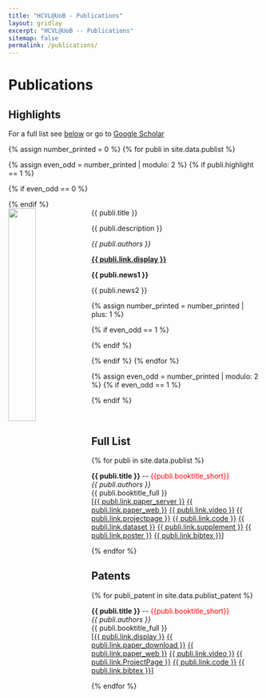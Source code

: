 ```yaml
---
title: "HCVL@UoB - Publications"
layout: gridlay
excerpt: "HCVL@UoB -- Publications"
sitemap: false
permalink: /publications/
---
```



# Publications

## Highlights

For a full list see [below](#full-list) or go to [Google Scholar](https://scholar.google.com/citations?hl=en&user=3TggrEkAAAAJ&view_op=list_works&gmla=AJsN-F4va6EjHhcBtURRNgDyyLaNVakvwCX5JWPJn7uJWOCSFhlJdQPSnnSTDNSzbTBOJI0MiVzGQVjDyzjGsbv2ySzm7kdgpLQTaODhdr3uvpH0747rsZRmcWi6ZLvHDJEUTIxkBUzq)

{% assign number_printed = 0 %}
{% for publi in site.data.publist %}

{% assign even_odd = number_printed | modulo: 2 %}
{% if publi.highlight == 1 %}

{% if even_odd == 0 %}
<div class="row">
{% endif %}

<div class="col-sm-6 clearfix">
 <div class="well">
  <pubtit>{{ publi.title }}</pubtit>
  <img src="{{ site.url }}{{ site.baseurl }}/images/pubpic/{{ publi.image }}" class="img-responsive" width="33%" style="float: left" />
  <p>{{ publi.description }}</p>
  <p><em>{{ publi.authors }}</em></p>
  <p><strong><a href="{{ publi.link.url }}">{{ publi.link.display }}</a></strong></p>
  <p class="text-danger"><strong> {{ publi.news1 }}</strong></p>
  <p> {{ publi.news2 }}</p>
 </div>
</div>

{% assign number_printed = number_printed | plus: 1 %}

{% if even_odd == 1 %}
</div>
{% endif %}

{% endif %}
{% endfor %}

{% assign even_odd = number_printed | modulo: 2 %}
{% if even_odd == 1 %}
</div>
{% endif %}

<p> &nbsp; </p>


## Full List

{% for publi in site.data.publist %}

  <strong>{{ publi.title }}</strong> -- <font color='red'>{{publi.booktitle_short}}</font><br />
  <em>{{ publi.authors }} </em><br />
  {{ publi.booktitle_full }} <br />
  [<a href="{{ site.baseurl }}/downloads/{{ publi.link.url_paper_server }}">{{ publi.link.paper_server }}</a>
  <a href="{{ publi.link.url_paper_web }}">{{ publi.link.paper_web }}</a>
  <a href="{{ publi.link.url_video }}">{{ publi.link.video }}</a>
  <a href="{{ publi.link.url_projectpage }}">{{ publi.link.projectpage }}</a>
  <a href="{{ publi.link.url_code }}">{{ publi.link.code }}</a>
  <a href="{{ publi.link.url_dataset }}">{{ publi.link.dataset }}</a>
  <a href="{{ site.baseurl }}/downloads/{{ publi.link.url_supplement }}">{{ publi.link.supplement }}</a>
  <a href="{{ site.baseurl }}/downloads/{{ publi.link.url_poster }}">{{ publi.link.poster }}</a>
  <a href="{{ site.baseurl }}/downloads/{{ publi.link.url_bibtex }}">{{ publi.link.bibtex }}</a>]

{% endfor %}


## Patents

{% for publi_patent in site.data.publist_patent %}

  <strong>{{ publi.title }}</strong> -- <font color='red'>{{publi.booktitle_short}}</font><br />
  <em>{{ publi.authors }} </em><br />
  {{ publi.booktitle_full }} <br />
  [<a href="{{ publi.link.url_display }}">{{ publi.link.display }}</a>
  <a href="{{ site.baseurl }}/downloads/{{ publi.link.url_paper_download }}">{{ publi.link.paper_download }}</a>
  <a href="{{ publi.link.url_paper_web }}">{{ publi.link.paper_web }}</a>
  <a href="{{ publi.link.url_video }}">{{ publi.link.video }}</a>
  <a href="{{ publi.link.url_ProjectPage }}">{{ publi.link.ProjectPage }}</a>
  <a href="{{ publi.link.url_code }}">{{ publi.link.code }}</a>
  <a href="{{ publi.link.url_bibtex }}">{{ publi.link.bibtex }}</a>]

{% endfor %}
